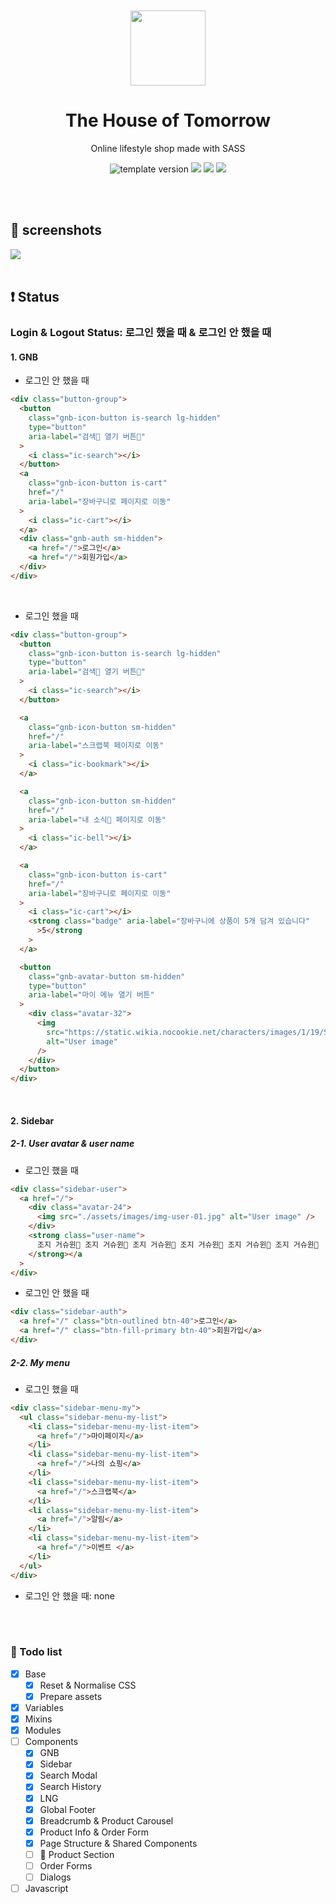 <br />
<br />

<!-- Header -->

<div align="middle" >
  <img width="120px;" src="https://emojipedia-us.s3.dualstack.us-west-1.amazonaws.com/thumbs/320/apple/285/couch-and-lamp_1f6cb-fe0f.png"/>
</div>

<h1 align="middle">The House of Tomorrow</h2>
<p align="middle">Online lifestyle shop made with SASS</p>

<p align="middle">
  <img src="https://img.shields.io/badge/version-1.0.0-F1F0E7?style=flat-square" alt="template version"/>
  <img src="https://img.shields.io/badge/language-HTML-F1652A.svg?style=flat-square"/>
  <img src="https://img.shields.io/badge/language-SASS-BF4080"/>
  <img src="https://img.shields.io/badge/license-MIT-8B8C8D.svg?style=flat-square"/>
</p>

<!-- <p align="middle"><a href="#">👉 Project link</a></p> -->

<br />
<br />

<!-- Content -->

## 📸 screenshots

<img src="https://user-images.githubusercontent.com/46529118/141482440-2b816eee-9778-4913-a2a7-d82260703283.png" />

<br />
<br />

<h2>❗ Status</h2>

### Login & Logout Status: 로그인 했을 때 & 로그인 안 했을 때

#### 1. GNB

- 로그인 안 했을 때

```html
<div class="button-group">
  <button
    class="gnb-icon-button is-search lg-hidden"
    type="button"
    aria-label="검색 열기 버튼"
  >
    <i class="ic-search"></i>
  </button>
  <a
    class="gnb-icon-button is-cart"
    href="/"
    aria-label="장바구니로 페이지로 이동"
  >
    <i class="ic-cart"></i>
  </a>
  <div class="gnb-auth sm-hidden">
    <a href="/">로그인</a>
    <a href="/">회원가입</a>
  </div>
</div>
```

<br />

- 로그인 했을 때

```html
<div class="button-group">
  <button
    class="gnb-icon-button is-search lg-hidden"
    type="button"
    aria-label="검색 열기 버튼"
  >
    <i class="ic-search"></i>
  </button>

  <a
    class="gnb-icon-button sm-hidden"
    href="/"
    aria-label="스크랩북 페이지로 이동"
  >
    <i class="ic-bookmark"></i>
  </a>

  <a
    class="gnb-icon-button sm-hidden"
    href="/"
    aria-label="내 소식 페이지로 이동"
  >
    <i class="ic-bell"></i>
  </a>

  <a
    class="gnb-icon-button is-cart"
    href="/"
    aria-label="장바구니로 페이지로 이동"
  >
    <i class="ic-cart"></i>
    <strong class="badge" aria-label="장바구니에 상품이 5개 담겨 있습니다"
      >5</strong
    >
  </a>

  <button
    class="gnb-avatar-button sm-hidden"
    type="button"
    aria-label="마이 메뉴 열기 버튼"
  >
    <div class="avatar-32">
      <img
        src="https://static.wikia.nocookie.net/characters/images/1/19/Sally_Fantasia.jpg"
        alt="User image"
      />
    </div>
  </button>
</div>
```

<br />

#### 2. Sidebar

##### 2-1. User avatar & user name

- 로그인 했을 때

```html
<div class="sidebar-user">
  <a href="/">
    <div class="avatar-24">
      <img src="./assets/images/img-user-01.jpg" alt="User image" />
    </div>
    <strong class="user-name">
      조지 거슈윈 조지 거슈윈 조지 거슈윈 조지 거슈윈 조지 거슈윈 조지 거슈윈
    </strong></a
  >
</div>
```

- 로그인 안 했을 때

```html
<div class="sidebar-auth">
  <a href="/" class="btn-outlined btn-40">로그인</a>
  <a href="/" class="btn-fill-primary btn-40">회원가입</a>
</div>
```

##### 2-2. My menu

- 로그인 했을 때

```html
<div class="sidebar-menu-my">
  <ul class="sidebar-menu-my-list">
    <li class="sidebar-menu-my-list-item">
      <a href="/">마이페이지</a>
    </li>
    <li class="sidebar-menu-my-list-item">
      <a href="/">나의 쇼핑</a>
    </li>
    <li class="sidebar-menu-my-list-item">
      <a href="/">스크랩북</a>
    </li>
    <li class="sidebar-menu-my-list-item">
      <a href="/">알림</a>
    </li>
    <li class="sidebar-menu-my-list-item">
      <a href="/">이벤트 </a>
    </li>
  </ul>
</div>
```

- 로그인 안 했을 때: none

<br />
<br />

<!-- Todo list -->

### 👀 Todo list

- [x] Base
  - [x] Reset & Normalise CSS
  - [x] Prepare assets
- [x] Variables
- [x] Mixins
- [x] Modules
- [ ] Components
  - [x] GNB
  - [x] Sidebar
  - [x] Search Modal
  - [x] Search History
  - [x] LNG
  - [x] Global Footer
  - [x] Breadcrumb & Product Carousel
  - [x] Product Info & Order Form
  - [x] Page Structure & Shared Components
  - [ ] 🚧 Product Section
  - [ ] Order Forms
  - [ ] Dialogs
- [ ] Javascript
